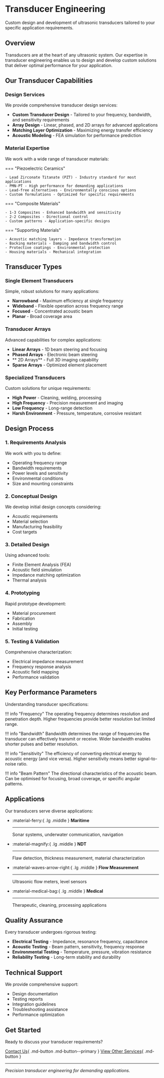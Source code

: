 # Transducer Engineering

Custom design and development of ultrasonic transducers tailored to your specific application requirements.

## Overview

Transducers are at the heart of any ultrasonic system. Our expertise in transducer engineering enables us to design and develop custom solutions that deliver optimal performance for your application.

## Our Transducer Capabilities

### Design Services

We provide comprehensive transducer design services:

- **Custom Transducer Design** - Tailored to your frequency, bandwidth, and sensitivity requirements
- **Array Design** - Linear, phased, and 2D arrays for advanced applications
- **Matching Layer Optimization** - Maximizing energy transfer efficiency
- **Acoustic Modeling** - FEA simulation for performance prediction

### Material Expertise

We work with a wide range of transducer materials:

=== "Piezoelectric Ceramics"

    - Lead Zirconate Titanate (PZT) - Industry standard for most applications
    - PMN-PT - High performance for demanding applications
    - Lead-free alternatives - Environmentally conscious options
    - Custom formulations - Optimized for specific requirements

=== "Composite Materials"

    - 1-3 Composites - Enhanced bandwidth and sensitivity
    - 2-2 Composites - Directional control
    - Custom patterns - Application-specific designs

=== "Supporting Materials"

    - Acoustic matching layers - Impedance transformation
    - Backing materials - Damping and bandwidth control
    - Protective coatings - Environmental protection
    - Housing materials - Mechanical integration

## Transducer Types

### Single Element Transducers

Simple, robust solutions for many applications:

- **Narrowband** - Maximum efficiency at single frequency
- **Wideband** - Flexible operation across frequency range
- **Focused** - Concentrated acoustic beam
- **Planar** - Broad coverage area

### Transducer Arrays

Advanced capabilities for complex applications:

- **Linear Arrays** - 1D beam steering and focusing
- **Phased Arrays** - Electronic beam steering
- ** 2D Arrays** - Full 3D imaging capability
- **Sparse Arrays** - Optimized element placement

### Specialized Transducers

Custom solutions for unique requirements:

- **High Power** - Cleaning, welding, processing
- **High Frequency** - Precision measurement and imaging
- **Low Frequency** - Long-range detection
- **Harsh Environment** - Pressure, temperature, corrosive resistant

## Design Process

### 1. Requirements Analysis

We work with you to define:

- Operating frequency range
- Bandwidth requirements
- Power levels and sensitivity
- Environmental conditions
- Size and mounting constraints

### 2. Conceptual Design

We develop initial design concepts considering:

- Acoustic requirements
- Material selection
- Manufacturing feasibility
- Cost targets

### 3. Detailed Design

Using advanced tools:

- Finite Element Analysis (FEA)
- Acoustic field simulation
- Impedance matching optimization
- Thermal analysis

### 4. Prototyping

Rapid prototype development:

- Material procurement
- Fabrication
- Assembly
- Initial testing

### 5. Testing & Validation

Comprehensive characterization:

- Electrical impedance measurement
- Frequency response analysis
- Acoustic field mapping
- Performance validation

## Key Performance Parameters

Understanding transducer specifications:

!!! info "Frequency"
    The operating frequency determines resolution and penetration depth. Higher frequencies provide better resolution but limited range.

!!! info "Bandwidth"
    Bandwidth determines the range of frequencies the transducer can effectively transmit or receive. Wider bandwidth enables shorter pulses and better resolution.

!!! info "Sensitivity"
    The efficiency of converting electrical energy to acoustic energy (and vice versa). Higher sensitivity means better signal-to-noise ratio.

!!! info "Beam Pattern"
    The directional characteristics of the acoustic beam. Can be optimised for focusing, broad coverage, or specific angular patterns.

## Applications

Our transducers serve diverse applications:

<div class="grid cards" markdown>

-   :material-ferry:{ .lg .middle } **Maritime**

    ---

    Sonar systems, underwater communication, navigation

-   :material-magnify:{ .lg .middle } **NDT**

    ---

    Flaw detection, thickness measurement, material characterization

-   :material-waves-arrow-right:{ .lg .middle } **Flow Measurement**

    ---

    Ultrasonic flow meters, level sensors

-   :material-medical-bag:{ .lg .middle } **Medical**

    ---

    Therapeutic, cleaning, processing applications

</div>

## Quality Assurance

Every transducer undergoes rigorous testing:

- **Electrical Testing** - Impedance, resonance frequency, capacitance
- **Acoustic Testing** - Beam pattern, sensitivity, frequency response
- **Environmental Testing** - Temperature, pressure, vibration resistance
- **Reliability Testing** - Long-term stability and durability

## Technical Support

We provide comprehensive support:

- Design documentation
- Testing reports
- Integration guidelines
- Troubleshooting assistance
- Performance optimization

## Get Started

Ready to discuss your transducer requirements?

[Contact Us](../contact.md){ .md-button .md-button--primary }
[View Other Services](index.md){ .md-button }

---

*Precision transducer engineering for demanding applications.*